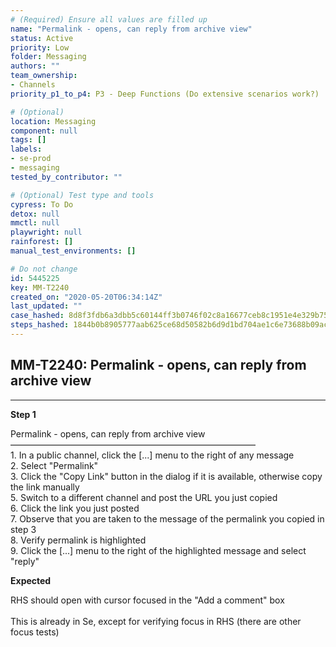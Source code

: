 ```yaml
---
# (Required) Ensure all values are filled up
name: "Permalink - opens, can reply from archive view"
status: Active
priority: Low
folder: Messaging
authors: ""
team_ownership: 
- Channels
priority_p1_to_p4: P3 - Deep Functions (Do extensive scenarios work?)

# (Optional)
location: Messaging
component: null
tags: []
labels: 
- se-prod
- messaging
tested_by_contributor: ""

# (Optional) Test type and tools
cypress: To Do
detox: null
mmctl: null
playwright: null
rainforest: []
manual_test_environments: []

# Do not change
id: 5445225
key: MM-T2240
created_on: "2020-05-20T06:34:14Z"
last_updated: ""
case_hashed: 8d8f3fdb6a3dbb5c60144ff3b0746f02c8a16677ceb8c1951e4e329b7552a94a0c0983d70fe0060bd6d351849a459e1a
steps_hashed: 1844b0b8905777aab625ce68d50582b6d9d1bd704ae1c6e73688b09acf4b34fbb7897aa12b4e5b4b132e9bf4fafbc8b3
---
```


<!-- (Auto-generated) Based on frontmatter's "key" and "name" -->

## MM-T2240: Permalink - opens, can reply from archive view

---

**Step 1**

Permalink - opens, can reply from archive view\
————————————————————————————\
1\. In a public channel, click the \[...] menu to the right of any message\
2\. Select "Permalink"\
3\. Click the "Copy Link" button in the dialog if it is available, otherwise copy the link manually\
5\. Switch to a different channel and post the URL you just copied\
6\. Click the link you just posted\
7\. Observe that you are taken to the message of the permalink you copied in step 3\
8\. Verify permalink is highlighted\
9\. Click the \[...] menu to the right of the highlighted message and select "reply"

**Expected**

RHS should open with cursor focused in the "Add a comment" box\
\
This is already in Se, except for verifying focus in RHS (there are other focus tests)

